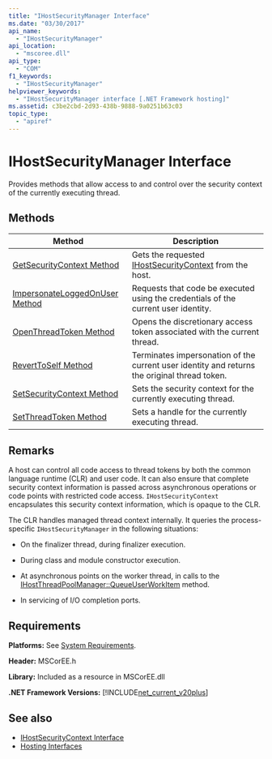 ```yaml
---
title: "IHostSecurityManager Interface"
ms.date: "03/30/2017"
api_name: 
  - "IHostSecurityManager"
api_location: 
  - "mscoree.dll"
api_type: 
  - "COM"
f1_keywords: 
  - "IHostSecurityManager"
helpviewer_keywords: 
  - "IHostSecurityManager interface [.NET Framework hosting]"
ms.assetid: c3be2cbd-2d93-438b-9888-9a0251b63c03
topic_type: 
  - "apiref"
---
```

# IHostSecurityManager Interface
Provides methods that allow access to and control over the security context of the currently executing thread.  
  
## Methods  
  
|Method|Description|  
|------------|-----------------|  
|[GetSecurityContext Method](../../../../docs/framework/unmanaged-api/hosting/ihostsecuritymanager-getsecuritycontext-method.md)|Gets the requested [IHostSecurityContext](../../../../docs/framework/unmanaged-api/hosting/ihostsecuritycontext-interface.md) from the host.|  
|[ImpersonateLoggedOnUser Method](../../../../docs/framework/unmanaged-api/hosting/ihostsecuritymanager-impersonateloggedonuser-method.md)|Requests that code be executed using the credentials of the current user identity.|  
|[OpenThreadToken Method](../../../../docs/framework/unmanaged-api/hosting/ihostsecuritymanager-openthreadtoken-method.md)|Opens the discretionary access token associated with the current thread.|  
|[RevertToSelf Method](../../../../docs/framework/unmanaged-api/hosting/ihostsecuritymanager-reverttoself-method.md)|Terminates impersonation of the current user identity and returns the original thread token.|  
|[SetSecurityContext Method](../../../../docs/framework/unmanaged-api/hosting/ihostsecuritymanager-setsecuritycontext-method.md)|Sets the security context for the currently executing thread.|  
|[SetThreadToken Method](../../../../docs/framework/unmanaged-api/hosting/ihostsecuritymanager-setthreadtoken-method.md)|Sets a handle for the currently executing thread.|  
  
## Remarks  
 A host can control all code access to thread tokens by both the common language runtime (CLR) and user code. It can also ensure that complete security context information is passed across asynchronous operations or code points with restricted code access. `IHostSecurityContext` encapsulates this security context information, which is opaque to the CLR.  
  
 The CLR handles managed thread context internally. It queries the process-specific `IHostSecurityManager` in the following situations:  
  
- On the finalizer thread, during finalizer execution.  
  
- During class and module constructor execution.  
  
- At asynchronous points on the worker thread, in calls to the [IHostThreadPoolManager::QueueUserWorkItem](../../../../docs/framework/unmanaged-api/hosting/ihostthreadpoolmanager-queueuserworkitem-method.md) method.  
  
- In servicing of I/O completion ports.  
  
## Requirements  
 **Platforms:** See [System Requirements](../../../../docs/framework/get-started/system-requirements.md).  
  
 **Header:** MSCorEE.h  
  
 **Library:** Included as a resource in MSCorEE.dll  
  
 **.NET Framework Versions:** [!INCLUDE[net_current_v20plus](../../../../includes/net-current-v20plus-md.md)]  
  
## See also

- [IHostSecurityContext Interface](../../../../docs/framework/unmanaged-api/hosting/ihostsecuritycontext-interface.md)
- [Hosting Interfaces](../../../../docs/framework/unmanaged-api/hosting/hosting-interfaces.md)
